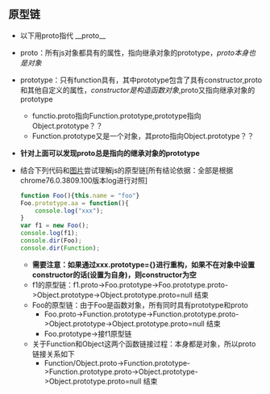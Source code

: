 ## 原型链

* 以下用proto指代 \_\_proto\_\_
* proto：所有js对象都具有的属性，指向继承对象的prototype，*proto本身也是对象*
* prototype：只有function具有，其中prototype包含了具有constructor,proto和其他自定义的属性，*constructor是构造函数对象*,proto又指向继承对象的prototype
    * functio.proto指向Function.prototype,prototype指向Object.prototype？？
    * Function.prototype又是一个对象，其proto指向Object.prototype？？
* **针对上面可以发现proto总是指向的继承对象的prototype**

*  结合下列代码和[图片](http://www.mollypages.org/tutorials/js.mp)尝试理解js的原型链[所有结论依据：全部是根据chrome76.0.3809.100版本log进行对照]
    ``` javascript
    function Foo(){this.name = "foo"}
    Foo.prototype.aa = function(){
        console.log("xxx");
    }
    var f1 = new Foo();
    console.log(f1);
    console.dir(Foo);
    console.dir(Function);
    ```
    * **需要注意：如果通过xxx.prototype={}进行重构，如果不在对象中设置constructor的话(设置为自身)，则constructor为空**
    * f1的原型链：f1.proto->Foo.prototype->Foo.prototype.proto->Object.prototype->Object.prototype.proto=null 结束
    * Foo的原型链：由于Foo是函数对象，所有同时具有prototype和proto 
        * Foo.proto->Function.prototype->Function.prototype.proto->Object.prototype->Object.prototype.proto=null 结束
        * Foo.prototype->接f1原型链
    * 关于Function和Object这两个函数链接过程：本身都是对象，所以proto链接关系如下
        * Function/Object.proto->Function.prototype->Function.prototype.proto->Object.prototype->Object.prototype.proto=null 结束

